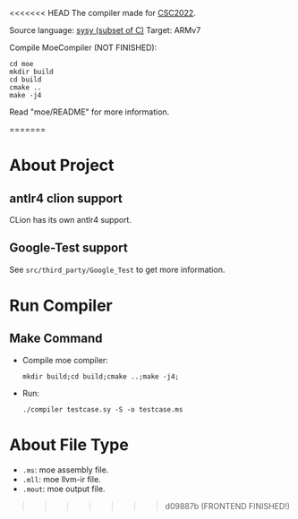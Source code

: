 <<<<<<< HEAD
The compiler made for [CSC2022](https://compiler.educg.net).

Source language: [sysy (subset of C)](https://gitlab.eduxiji.net/nscscc/compiler2022/-/blob/master/SysY2022语言定义-V1.pdf)
Target: ARMv7 

Compile MoeCompiler (NOT FINISHED):
```shell
cd moe
mkdir build
cd build
cmake ..
make -j4
```

Read "moe/README" for more information.

=======
# About Project

## antlr4 clion support

CLion has its own antlr4 support.

## Google-Test support

See `src/third_party/Google_Test` to get more information.

# Run Compiler

## Make Command

* Compile moe compiler:

  `mkdir build;cd build;cmake ..;make -j4;`
* Run:

  `./compiler testcase.sy -S -o testcase.ms`

# About File Type

* `.ms`: moe assembly file.
* `.mll`: moe llvm-ir file.
* `.mout`: moe output file.
>>>>>>> d09887b (FRONTEND FINISHED!)
